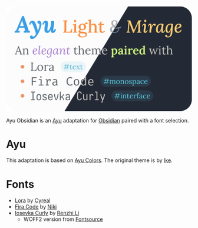 ![Ayu Light/Mirage: an _elegant_ theme **paired** with Lora, Fira Code, and Iosevka Curly](cover.png "Ayu Obsidian")

Ayu Obsidian is an [Ayu](https://github.com/ayu-theme) adaptation for [Obsidian](https://obsidian.md/) paired with a font selection.

# Ayu

This adaptation is based on [Ayu Colors](https://github.com/ayu-theme/ayu-colors). The original theme is by [Ike](https://dempfi.com/).

# Fonts

- [Lora](http://cyreal.org/fonts/lora/) by [Cyreal](http://cyreal.org/)
- [Fira Code](https://firacode.org/) by [Niki](https://tonsky.me/)
- [Iosevka Curly](https://typeof.net/Iosevka/) by [Renzhi Li](https://typeof.net/)
  - WOFF2 version from [Fontsource](https://fontsource.org/fonts/iosevka-curly)
